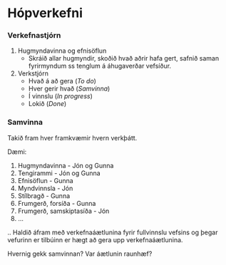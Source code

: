 # Hópverkefni

### Verkefnastjórn

1. Hugmyndavinna og efnisöflun
   * Skráið allar hugmyndir, skoðið hvað aðrir hafa gert, safnið saman fyrirmyndum ss tenglum á áhugaverðar vefsíður.
2. Verkstjórn
   * Hvað á að gera (_To do_)
   * Hver gerir hvað (_Samvinna_)
   * Í vinnslu (_In progress_)
   * Lokið (_Done_)

### Samvinna

Takið fram hver framkvæmir hvern verkþátt. 

Dæmi:

1. Hugmyndavinna - Jón og Gunna
2. Tengirammi - Jón og Gunna
3. Efnisöflun - Gunna
4. Myndvinnsla - Jón
5. Stílbragð - Gunna
6. Frumgerð, forsíða - Gunna
7. Frumgerð, samskiptasíða - Jón
8. ...

.. Haldið áfram með verkefnaáætlunina fyrir fullvinnslu vefsins og þegar vefurinn er tilbúinn er hægt að gera upp verkefnaáætlunina. 

Hvernig gekk samvinnan? Var áætlunin raunhæf? 

